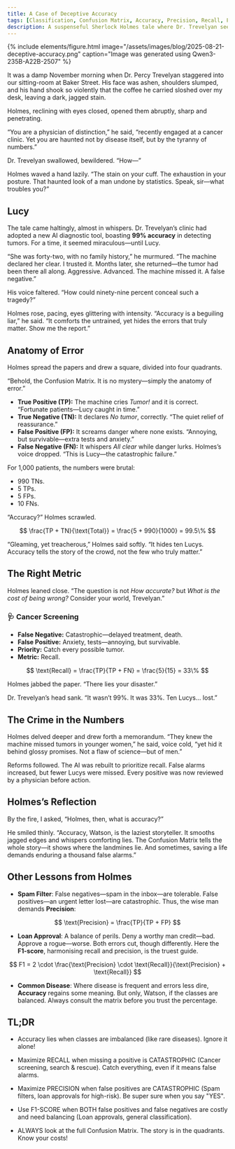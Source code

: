 ```yaml
---
title: A Case of Deceptive Accuracy
tags: [Classification, Confusion Matrix, Accuracy, Precision, Recall, F1 Score]
description: A suspenseful Sherlock Holmes tale where Dr. Trevelyan seeks Holmes’s help after an AI cancer screening tool fails, revealing the deadly consequences hidden behind ‘99% accuracy’ and the crucial truths of the Confusion Matrix.
---
```


{% include elements/figure.html image="/assets/images/blog/2025-08-21-deceptive-accuracy.png" caption="Image was generated using Qwen3-235B-A22B-2507" %}

It was a damp November morning when Dr. Percy Trevelyan staggered into our sitting-room at Baker Street. His face was ashen, shoulders slumped, and his hand shook so violently that the coffee he carried sloshed over my desk, leaving a dark, jagged stain.

Holmes, reclining with eyes closed, opened them abruptly, sharp and penetrating.

“You are a physician of distinction,” he said, “recently engaged at a cancer clinic. Yet you are haunted not by disease itself, but by the tyranny of numbers.”

Dr. Trevelyan swallowed, bewildered. “How—”

Holmes waved a hand lazily. “The stain on your cuff. The exhaustion in your posture. That haunted look of a man undone by statistics. Speak, sir—what troubles you?”


## Lucy  

The tale came haltingly, almost in whispers. Dr. Trevelyan’s clinic had adopted a new AI diagnostic tool, boasting **99% accuracy** in detecting tumors. For a time, it seemed miraculous—until Lucy.

“She was forty-two, with no family history,” he murmured. “The machine declared her clear. I trusted it. Months later, she returned—the tumor had been there all along. Aggressive. Advanced. The machine missed it. A false negative.”

His voice faltered. “How could ninety-nine percent conceal such a tragedy?”

Holmes rose, pacing, eyes glittering with intensity.
“Accuracy is a beguiling liar,” he said. “It comforts the untrained, yet hides the errors that truly matter. Show me the report.”


## Anatomy of Error 

Holmes spread the papers and drew a square, divided into four quadrants.

“Behold, the Confusion Matrix. It is no mystery—simply the anatomy of error.” 

- **True Positive (TP):** The machine cries *Tumor!* and it is correct. “Fortunate patients—Lucy caught in time.”  
- **True Negative (TN):** It declares *No tumor*, correctly. “The quiet relief of reassurance.”  
- **False Positive (FP):** It screams danger where none exists. “Annoying, but survivable—extra tests and anxiety.”  
- **False Negative (FN):** It whispers *All clear* while danger lurks. Holmes’s voice dropped. “This is Lucy—the catastrophic failure.”  

For 1,000 patients, the numbers were brutal:  

- 990 TNs.  
- 5 TPs.  
- 5 FPs.  
- 10 FNs.  

“Accuracy?” Holmes scrawled.  

$$
\frac{TP + TN}{\text{Total}} = \frac{5 + 990}{1000} = 99.5\%
$$

“Gleaming, yet treacherous,” Holmes said softly. “It hides ten Lucys. Accuracy tells the story of the crowd, not the few who truly matter.”   


## The Right Metric 

Holmes leaned close. “The question is not *How accurate?* but *What is the cost of being wrong?* Consider your world, Trevelyan.” 

### 🩺 Cancer Screening
- **False Negative:** Catastrophic—delayed treatment, death.  
- **False Positive:** Anxiety, tests—annoying, but survivable.  
- **Priority:** Catch every possible tumor.  
- **Metric:** Recall.  

$$
\text{Recall} = \frac{TP}{TP + FN} = \frac{5}{15} = 33\%
$$

Holmes jabbed the paper. “There lies your disaster.”

Dr. Trevelyan’s head sank. “It wasn’t 99%. It was 33%. Ten Lucys… lost.”


## The Crime in the Numbers  

Holmes delved deeper and drew forth a memorandum.
“They knew the machine missed tumors in younger women,” he said, voice cold, “yet hid it behind glossy promises. Not a flaw of science—but of men.”

Reforms followed. The AI was rebuilt to prioritize recall. False alarms increased, but fewer Lucys were missed. Every positive was now reviewed by a physician before action.   


## Holmes’s Reflection

By the fire, I asked, “Holmes, then, what is accuracy?”

He smiled thinly.
“Accuracy, Watson, is the laziest storyteller. It smooths jagged edges and whispers comforting lies. The Confusion Matrix tells the whole story—it shows where the landmines lie. And sometimes, saving a life demands enduring a thousand false alarms.” 


## Other Lessons from Holmes

- **Spam Filter**: False negatives—spam in the inbox—are tolerable. False positives—an urgent letter lost—are catastrophic. Thus, the wise man demands **Precision**:

$$
\text{Precision} = \frac{TP}{TP + FP}
$$


- **Loan Approval**: A balance of perils. Deny a worthy man credit—bad. Approve a rogue—worse. Both errors cut, though differently. Here the **F1-score**, harmonising recall and precision, is the truest guide.

$$
F1 = 2 \cdot \frac{\text{Precision} \cdot \text{Recall}}{\text{Precision} + \text{Recall}}
$$

 
- **Common Disease**: Where disease is frequent and errors less dire, **Accuracy** regains some meaning. But only, Watson, if the classes are balanced. Always consult the matrix before you trust the percentage.


## TL;DR

- Accuracy lies when classes are imbalanced (like rare diseases). Ignore it alone!

- Maximize RECALL when missing a positive is CATASTROPHIC (Cancer screening, search & rescue). Catch everything, even if it means false alarms.

- Maximize PRECISION when false positives are CATASTROPHIC (Spam filters, loan approvals for high-risk). Be super sure when you say "YES".

- Use F1-SCORE when BOTH false positives and false negatives are costly and need balancing (Loan approvals, general classification).

- ALWAYS look at the full Confusion Matrix. The story is in the quadrants. Know your costs!